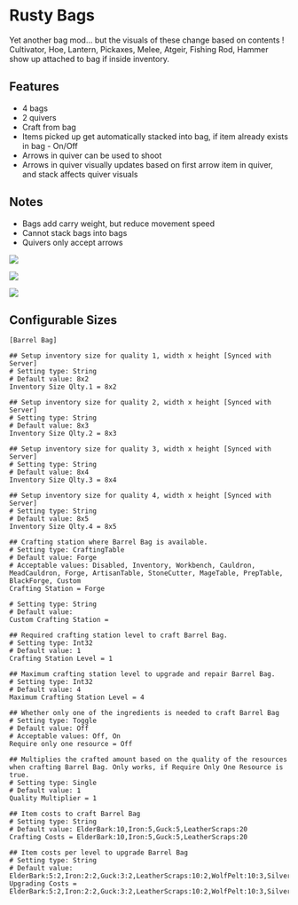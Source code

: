 # Rusty Bags

Yet another bag mod... but the visuals of these change based on contents !
Cultivator, Hoe, Lantern, Pickaxes, Melee, Atgeir, Fishing Rod, Hammer show up attached to bag if inside inventory.

## Features

- 4 bags
- 2 quivers
- Craft from bag
- Items picked up get automatically stacked into bag, if item already exists in bag - On/Off
- Arrows in quiver can be used to shoot
- Arrows in quiver visually updates based on first arrow item in quiver, and stack affects quiver visuals

## Notes

- Bags add carry weight, but reduce movement speed
- Cannot stack bags into bags
- Quivers only accept arrows

![](https://i.imgur.com/PSH6qZ3.png)

![](https://i.imgur.com/5u5FEX8.png)

![](https://i.imgur.com/ZzjP5Ze.png)


## Configurable Sizes
```properties
[Barrel Bag]

## Setup inventory size for quality 1, width x height [Synced with Server]
# Setting type: String
# Default value: 8x2
Inventory Size Qlty.1 = 8x2

## Setup inventory size for quality 2, width x height [Synced with Server]
# Setting type: String
# Default value: 8x3
Inventory Size Qlty.2 = 8x3

## Setup inventory size for quality 3, width x height [Synced with Server]
# Setting type: String
# Default value: 8x4
Inventory Size Qlty.3 = 8x4

## Setup inventory size for quality 4, width x height [Synced with Server]
# Setting type: String
# Default value: 8x5
Inventory Size Qlty.4 = 8x5

## Crafting station where Barrel Bag is available.
# Setting type: CraftingTable
# Default value: Forge
# Acceptable values: Disabled, Inventory, Workbench, Cauldron, MeadCauldron, Forge, ArtisanTable, StoneCutter, MageTable, PrepTable, BlackForge, Custom
Crafting Station = Forge

# Setting type: String
# Default value: 
Custom Crafting Station = 

## Required crafting station level to craft Barrel Bag.
# Setting type: Int32
# Default value: 1
Crafting Station Level = 1

## Maximum crafting station level to upgrade and repair Barrel Bag.
# Setting type: Int32
# Default value: 4
Maximum Crafting Station Level = 4

## Whether only one of the ingredients is needed to craft Barrel Bag
# Setting type: Toggle
# Default value: Off
# Acceptable values: Off, On
Require only one resource = Off

## Multiplies the crafted amount based on the quality of the resources when crafting Barrel Bag. Only works, if Require Only One Resource is true.
# Setting type: Single
# Default value: 1
Quality Multiplier = 1

## Item costs to craft Barrel Bag
# Setting type: String
# Default value: ElderBark:10,Iron:5,Guck:5,LeatherScraps:20
Crafting Costs = ElderBark:10,Iron:5,Guck:5,LeatherScraps:20

## Item costs per level to upgrade Barrel Bag
# Setting type: String
# Default value: ElderBark:5:2,Iron:2:2,Guck:3:2,LeatherScraps:10:2,WolfPelt:10:3,Silver:5:3,WolfClaw:5:3,WolfHairBundle:5:3,WolfPelt:5:4,Silver:2:4,WolfClaw:3:4,WolfHairBundle:2:4
Upgrading Costs = ElderBark:5:2,Iron:2:2,Guck:3:2,LeatherScraps:10:2,WolfPelt:10:3,Silver:5:3,WolfClaw:5:3,WolfHairBundle:5:3,WolfPelt:5:4,Silver:2:4,WolfClaw:3:4,WolfHairBundle:2:4
```